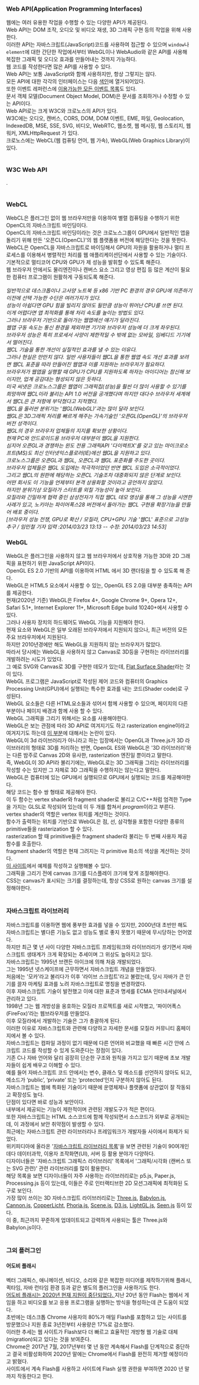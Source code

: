 <h3>Web API(Application Programming Interfaces)</h3>
웹에는 여러 유용한 작업을 수행할 수 있는 다양한 API가 제공된다. <br>
Web API는 DOM 조작, 오디오 및 비디오 재생, 3D 그래픽 구현 등의 작업을 위해 사용한다. <br>
이러한 API는 자바스크립트(JavaScript)코드를 사용하여 접근할 수 있으며 <code>window</code>나 <code>element</code>에 대한 간단한 작업에서부터 WebGL이나 WebAudio와 같은 API를 사용해 복잡한 그래픽 및 오디오 효과를 만들어내는 것까지 가능하다. <br>
웹 코드를 작성한다면 많은 API를 사용할 수 있다. <br>
Web API는 보통 JavaScript와 함께 사용하지만, 항상 그렇지는 않다. <br>
모든 API에 대한 각각의 인터페이스는 다음 <a href="https://developer.mozilla.org/ko/docs/Web/API/Blob">색인</a>에 열거되어있다. <br>
또한 이벤트 레퍼런스에 <a href="https://developer.mozilla.org/ko/docs/Web/Events">이용가능한 모든 이벤트 목록</a>도 있다.  <br>
문서 객체 모델(Document Object Model, DOM)은 문서를 조회하거나 수정할 수 있는 API이다. <br>
Web API로는 크게 W3C와 크로노스의 API가 있다. <br>
W3C에는 오디오, 캔버스, CORS, DOM, DOM 이벤트, EME, 파일, Geolocation, IndexedDB, MSE, SSE, SVG, 비디오, WebRTC, 웹소켓, 웹 메시징, 웹 스토리지, 웹 워커, XMLHttpRequest 가 있다. <br>
크로노스에는 WebCL(웹 컴퓨팅 언어, 웹 가속), WebGL(Web Graphics Library)이 있다. <br>
<br>
<h3>W3C Web API</h3>
.<br>
<br>
<h3>WebCL</h3>
WebCL은 플러그인 없이 웹 브라우저만을 이용하여 별렬 컴퓨팅을 수행하기 위한 OpenCL의 자바스크립트 바인딩이다. <br>
OpenCL의 자바스크립트 바인딩이라는 것은 크로노스그룹이 GPU에서 일반적인 앱을 돌리기 위해 만든 '오픈CL(OpenCL)'의 웹 플랫폼용 버전에 해당한다는 것을 뜻한다. <br>
WebCL은 OpenCL을 자바스크립트로 바이딩해서 GPU의 자원을 활용하거나 멀티 프로세스를 이용해서 병렬적인 처리를 웹 애플리케이션단에서 사용할 수 있는 기술이다. <br>
기본적으로 멀티코어 CPU와 GPU가 제 성능을 발휘할 수 있도록 해준다. <br>
웹 브라우저 안에서도 물리엔진이나 캔버스 요소 그리고 영상 편집 등 많은 계산이 필요한 컴퓨터 프로그램이 원활하게 구동되도록 해준다. <br>
<br>
<i>
일반적으로 데스크톱이나 고사양 노트북 등 x86 기반 PC 환경의 경우 GPU에 의존하기 이전에 선택 가능한 수단은 여러가지가 있다. <br>
성능이 아쉽다면 GPU 힘을 빌리지 않아도 될만큼 성능이 뛰어난 CPU를 쓰면 된다. <br>
이게 어렵다면 앱 최적화를 통해 처리 속도를 높이는 방법도 있다.<br>
그러나 브라우저 기반으로 돌아가는 웹앱에선 얘기가 달라진다. <br>
웹앱 구동 속도는 통신 환경을 제외하면 기기와 브라우저 성능에 더 크게 좌우된다. <br>
브라우저 성능은 특히 프로세서 사양이 제한적일 수 밖에 없는 모바일, 임베디드 기기에서 떨어진다. <br>
웹CL 기술을 통한 개선이 실질적인 효과를 낼 수 있는 이유다. <br>
그러나 현실은 만만치 않다. 일반 사용자들이 웹CL을 통한 웹앱 속도 개선 효과를 보려면 웹CL 표준을 따라 만들어진 웹앱과 이를 지원하는 브라우저가 필요하다. <br>
브라우저가 웹앱을 실행할 때 GPU가 CPU를 지원하도록 하자는 아이디어는 참신해 보이지만, 업계 공감대는 형성되지 않은 듯하다. <br>
미국 씨넷은 크로노스그룹은 웹앱이 그래픽칩(성능)을 훨씬 더 많이 사용할 수 있기를 희망하며 웹CL이라 불리는 API 1.0 버전을 공개했다며 하지만 대다수 브라우저 세계에서 웹CL은 큰 저항에 부닥쳤다고 지적했다. <br>
웹CL을 둘러싼 분위기는 '웹GL(WebGL)'과는 많이 달라 보인다. <br>
웹GL은 3D그래픽 처리를 빠르게 해주는 가속기술인 '오픈GL(OpenGL)'의 브라우저 버전 성격이다. <br>
웹GL의 경우 브라우저 업체들의 지지를 확보한 상황이다. <br>
현재 PC와 안드로이드용 브라우저 대부분이 웹GL을 지원한다. <br>
심지어 오픈GL과 경쟁하는 윈도 전용 그래픽API '다이렉트X'를 갖고 있는 마이크로소프트(MS)도 최신 인터넷익스플로러(IE)에선 웹GL을 지원하고 있다. <br>
크로노스그룹은 오픈GL과 웹GL, 오픈CL과 웹GL 표준화를 주도한 곳이다.  <br>
브라우저 업체들은 웹GL 도입에는 적극적이었던 반면 웹CL 도입은 소극적이었다. <br>
그리고 웹CL의 원판에 해당하는 오픈CL 기술조차 대중화되지 않은 단계로 보인다. <br>
어떤 회사도 이 기능을 언제부터 본격 상용화할 것이라고 공언하지 않았다. <br>
하지만 분위기상 모질라가 스타트를 외칠 가능성이 높아 보인다. <br>
모질라와 긴밀하게 협력 중인 삼성전자가 직접 웹CL 데모 영상을 통해 그 성능을 시연한 사례가 있고, 노키아는 파이어폭스28 버전에서 돌아가는 웹CL 구현용 확장기능을 만들어 배포 중이다. <br>
[브라우저 성능 전쟁, GPU로 확산 / 모질라, CPU+GPU 기술 '웹CL' 표준으로 고성능 추구 / 임민철 기자 입력 :2014/03/23 13:13 -- 수정: 2014/03/23 14:53]
</i>
<br>
<h3>WebGL</h3>
WebGL은 플러그인을 사용하지 않고 웹 브라우저에서 상호작용 가능한 3D와 2D 그래픽을 표현하기 위한 JavaScript API이다. <br>
OpenGL ES 2.0 기반의 API를 이용하여 HTML <code><canvas></code>에서 3D 랜더링을 할 수 있도록 해 준다. <br>
WebGL은 HTML5 <code><canvas></code> 요소에서 사용할 수 있는, OpenGL ES 2.0을 대부분 충족하는 API를 제공한다. <br>
현재(2020년 기준) WebGL은 Firefox 4+, Google Chrome 9+, Opera 12+, Safari 5.1+, Internet Explorer 11+, Microsoft Edge build 10240+에서 사용할 수 있다. <br>
그러나 사용자 장치의 하드웨어도 WebGL 기능을 지원해야 한다. <br>
현재 <canvas> 요소와 WebGL은 일부 오래된 브라우저에서 지원되지 않으나, 최근 버전의 모든 주요 브라우저에서 지원된다. <br>
하지만 2010년경에만 해도 WebGL을 지원하지 않는 브라우저가 많았다. <br>
따라서 당시에는 WebGL을 사용하지 않고 Canvas로 3D등을 구현하는 라이브러리를 개발하려는 시도가 있었다. <br> 
그 예로 SVG와 Canvas로 3D를 구현한 데모가 있는데, <a href="http://matthew.wagerfield.com/flat-surface-shader/">Flat Surface Shader</a>라는 것이 있다. <br>
WebGL 프로그램은 JavaScript로 작성된 제어 코드와 컴퓨터의 Graphics Processing Unit(GPU)에서 실행되는 특수한 효과를 내는 코드(Shader code)로 구성된다. <br>
WebGL 요소들은 다른 HTML요소들과 섞어서 함께 사용할 수 있으며, 페이지의 다른 부분이나 페이지 배경과 함께 사용 할 수 있다. <br>
WebGL 그래픽을 그리기 위해서는 <canvas>요소를 사용해야한다. <br>
WebGL은 보는 관점에 따라 3D API로 여겨지기도 하고 rasterization engine이라고 여겨지기도 하는데 <a href="https://webglfundamentals.org/webgl/lessons/ko/webgl-2d-vs-3d-library.html">이 부분</a>에 대해서는 논란이 있다. <br>
WebGL이 3d 라이브러리가 아니라고 하는 입장에서는 OpenGL과 Three.js가 3D 라이브러리의 형태로 3D를 처리하는 반면, OpenGL ES와 WebGL은 '3D 라이브러리'와는 다른 밤주로 Canvas 2D와 유사한, rasterization 엔진일 뿐이라고 말한다. <br>
즉, WebGL이 3D API라 불리기에는, WebGL로는 3D 그래픽을 그리는 라이브러리를 작성할 수는 있지만 그 자체로 3D 그래픽을 수행하지는 않는다고 말한다. <br>
WebGL은 컴퓨터에 있는 GPU에서 실행되므로 GPU에서 실행되는 코드를 제공해야한다. <br>
해당 코드는 함수 쌍 형태로 제공해야 한다.  <br>
이 두 함수는 vertex shader와 fragment shader로 불리고 C/C++처럼 엄격한 Type을 가지는 GLSL로 작성되어 있는데 이 두 개를 합쳐서 <i>program</i>이라고 부른다. <br>
vertex shader의 역할은 vertex 위치를 계산하는 것이다. <br>
함수가 출력하는 위치를 기반으로 WebGL은 점, 선, 삼각형을 포함한 다양한 종류의 primitive들을 rasterization 할 수 있다. <br>
rasterization 할 때 primitive들은 fragment shader라 불리는 두 번째 사용자 제공 함수를 호출한다. <br>
fragment shader의 역할은 현재 그려지는 각 primitive 화소의 색상을 계산하는 것이다. <br>
<a href="https://webglfundamentals.org/webgl/lessons/ko/webgl-fundamentals.html">이 사이트</a>에서 예제를 작성하고 실행해볼 수 있다. <br>
그래픽을 그리기 전에 canvas 크기를 디스플레이 크기에 맞게 조절해야한다. <br>
CSS는 canvas가 표시되는 크기를 결정하는데, 항상 CSS로 원하는 canvas 크기를 설정해야한다. <br>
<br>
<h3>자바스크립트 라이브러리</h3>
자바스크립트를 이용하면 웹에 풍부한 효과를 넣을 수 있지만, 2000년대 초반만 해도 자바스크립트는 별다른 기능도 없고 성능도 별로 좋지 못했기 때문에 무시당하는 언어였다. <br>
하지만 최근 몇 년 사이 다양한 자바스크립트 프레임워크와 라이브러리가 생기면서 자바스크립트 생태계가 크게 확장되는 추세이며 그 위상도 높아지고 있다. <br>
자바스크립트는 1995년 브랜든 아이크에 의해 처음 개발되었다. <br>
그는 1995년 넷스케이프에 근무하면서 자바스크립트 개념을 만들었다. <br>
처음에는 '모카'라고 불리다가 이후 '라이브 스크립트'라고 불렸는데, 당시 자바가 큰 인기를 끌자 마케팅 효과를 노려 자바스크립트로 명칭을 변경하였다. <br>
이후 자바스크립트 기술이 발전했고 이에 대한 표준과 명세를 ECMA 인터내셔널에서 관리하고 있다. <br>
1998년 그는 웹 개방성을 옹호하는 모질라 프로젝트를 새로 시작했고, ‘파이어폭스(FireFox)’라는 웹브라우저를 만들었다.  <br>
이후 모질라에서 개발하는 기술은 그가 총괄하게 된다.  <br>
이러한 이유로 자바스크립트와 관련해 다양하고 자세한 문서를 모질라 커뮤니티 홈페이지에서 볼 수 있다. <br>
자바스크립트는 컴파일 과정이 없기 때문에 다른 언어와 비교했을 때 빠른 시간 안에 스크립트 코드를 작성할 수 있게 도와준다는 장점이 있다. <br>
기존 C나 자바 언어와 달리 굉장히 단순한 구조와 원칙을 가지고 있기 때문에 초보 개발자들이 쉽게 배우고 이해할 수 있다. <br>
예를 들어 자바스크립트 코드 안에서는 변수, 클래스 및 메소드를 선언하지 않아도 되고, 메소드가 ‘public’, ‘private’ 또는 ‘protected’인지 구분하지 않아도 된다. <br>
자바스크립트는 웹에 특화된 기술이기 때문에 운영체제나 플랫폼에 상관없이 잘 작동되고 확장성도 높다. <br>
단점이 있다면 바로 성능과 보안이다. <br>
내부에서 제공되는 기능이 제한적이며 관련된 개발도구가 적은 편이다. <br>
또한 자바스크립트는 HTML 소스코드에 함께 작성되면서 소스코드가 외부로 공개되는데, 이 과정에서 보안 취약점이 발생할 수 있다. <br>
최근에는 자바스크립트 관련 라이브러리나 프레임워크가 개발자들 사이에서 화제가 되었다. <br>
위키피디아에 올라온 '<a href="https://www.wikiwand.com/ko/%EC%9E%90%EB%B0%94%EC%8A%A4%ED%81%AC%EB%A6%BD%ED%8A%B8_%EB%9D%BC%EC%9D%B4%EB%B8%8C%EB%9F%AC%EB%A6%AC_%EB%AA%A9%EB%A1%9D">자바스크립트 라이브러리 목록</a>'을 보면 관련된 기술이 90여개인데다 데이터과학, 이용자 조작화면(UI), 서버 등 활용 분야가 다양하다. <br>
디자이너들은 '자바스크립트 그래픽스 라이브러리' 목록에서 '그래픽/시각화 (캔버스 또는 SVG 관련)' 관련 라이브러리를 많이 활용한다. <br>
해당 목록을 보면 디자이너들이 자주 사용하는 라이브러리로는 p5.js, Paper.js, Processing.js 등이 있는데, 이들은 주로 인터랙티브한 2D 모션그래픽에 최적화된 도구로 보인다. <br>
가장 많이 쓰이는 3D 자바스크립트 라이브러리로는 
<a href="https://threejs.org/">Three.js</a>, 
<a href="https://www.babylonjs.com/">Babylon.js</a>, 
<a href="http://www.cannonjs.org/">Cannon.js</a>, 
<a href="https://www.ambiera.com/copperlicht/">CopperLicht</a>, 
<a href="http://www.kevs3d.co.uk/dev/phoria/">Phoria.js</a>, 
<a href="https://github.com/xeolabs/scenejs">Scene.js</a>, 
<a href="https://github.com/d3/d3">D3.js</a>, 
<a href="https://github.com/evanw/lightgl.js">LightGL.js</a>, 
<a href="http://seenjs.io/index.html">Seen.js</a> 
등이 있다. <br>
이 중, 최근까지 꾸준하게 업데이트되고 강력하게 사용되는 툴은 Three.js와 Babylon.js이다. <br>
<br>
<h3>그외 플러그인</h3>
<h4>어도비 플래시</h4>
벡터 그래픽스, 애니메이션, 비디오, 소리와 같은 복잡한 미디어를 제작하기위해 플래시, 퀵타임, 자바 런타임 환경 등과 같은 별도의 플러그인을 사용하기도 한다. <br>
<a href="https://www.blog.google/products/chrome/saying-goodbye-flash-chrome/">어도비 플래시는 2020년 현재 지원이 중단되었다. </a>
지난 20년 동안 Flash는 웹에서 게임을 하고 비디오를 보고 응용 프로그램을 실행하는 방식을 형성하는데 큰 도움이 되었다. <br>
초반에는 데스크톱 Chrome 사용자의 80%가 매일 Flash를 포함하고 있는 사이트를 방문했으나 지원 종료 3년전부터 사용량은 17%로 감소했다. <br>
이러한 추세는 웹 사이트가 Flash보다 더 빠르고 효율적인 개방형 웹 기술로 대체(migration)되고 있다는 것을 보여준다. <br>
Chrome은 2017년 7월, 2017년부터 몇 년 동안 계속해서 Flash를 단계적으로 중단하고 결국 비활성화하여 2020년 말에는 Chrome에서 Flash를 완전히 제거할 예정이라고 밝혔다. <br>
사이트에서 계속 Flash를 사용하고 사이트에 Flash 실행 권한을 부여하면 2020 년 말까지 작동한다고 한다. <br>

